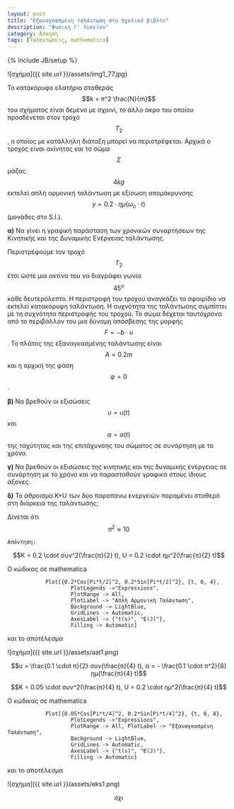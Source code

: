 ```yaml
---
layout: post
title: "Εξαναγκασμένη ταλάντωση στο σχολικό βιβλίο"
description: "Φυσική Γ' Λυκείου"
category: Άσκηση
tags: [Ταλαντώσεις, mathematica]
---
```

{% include JB/setup %}

![σχήμα]({{ site.url }}/assets/img1_77.jpg) 

Το κατακόρυφο ελατήριο σταθεράς $$k = π^2 \frac{N}{m}$$ του σχήματος είναι δεμένο με σχοινί, το άλλο άκρο του οποίου
προσδένεται στον τροχό $$Τ_2$$, ο οποίος με κατάλληλη διάταξη μπορεί να περιστρέφεται. Αρχικά ο τροχός είναι ακίνητος
και το σώμα $$Σ$$ μάζας $$4kg$$ εκτελεί απλή αρμονική ταλάντωση με εξίσωση απομάκρυνσης $$y = 0.2 \cdot ημ(ω_o \cdot t)$$ (μονάδες στο S.I.).

**α)** Να γίνει η γραφική παράσταση των χρονικών συναρτήσεων της Κινητικής και της Δυναμικής Ενέργειας ταλάντωσης. 

Περιστρέφουμε τον τροχό $$Τ_2$$ έτσι ώστε μια ακτίνα του να διαγράφει γωνία $$45^ο$$ κάθε δευτερόλεπτο. Η περιστροφή 
του τροχού αναγκάζει το σφαιρίδιο να εκτελεί κατακόρυφη ταλάντωση. Η συχνότητα της ταλάντωσης συμπίπτει με τη 
συχνότητα περιστροφής του τροχού. Το σώμα δέχεται ταυτόχρονα από το περιβάλλον του μια δύναμη απόσβεσης της μορφής
 $$F = -b \cdot υ$$. Το πλάτος της εξαναγκασμένης ταλάντωσης είναι $$Α = 0.2m$$ και η αρχική της φάση $$φ=0$$.

**β)** Να βρεθούν οι εξισώσεις $$υ=υ(t)$$ και $$α=α(t)$$ της ταχύτητας και της επιτάχυνσης του σώματος σε συνάρτηση με το χρόνο.

**γ)** Να βρεθούν οι εξισώσεις της κινητικής και της δυναμικής ενέργειας σε συνάρτηση με το χρόνο και να παρασταθούν γραφικά στους ίδιους άξονες.

**δ)** Το άθροισμα Κ+U των δύο παραπάνω ενεργειών παραμένει σταθερό στη διάρκεια της ταλάντωσης;

Δίνεται ότι $$π^2 \approx 10$$


`Απάντηση:`

$$Κ = 0.2 \cdot συν^2(\frac{π}{2} t), U = 0.2 \cdot ημ^2(\frac{π}{2} t)$$

Ο κώδικας σε mathematica 

				Plot[{0.2*Cos[Pi*t/2]^2, 0.2*Sin[Pi*t/2]^2}, {t, 0, 4}, 
						PlotLegends ->"Expressions",  
						PlotRange -> All, 
						PlotLabel -> "Απλή Αρμονική Ταλάντωση", 
						Background -> LightBlue, 
						GridLines -> Automatic, 
						AxesLabel -> {"t(s)", "E(J)"}, 
						Filling -> Automatic]


και το αποτέλεσμα

![σχήμα]({{ site.url }}/assets/aat1.png) 


$$υ = \frac{0.1 \cdot π}{2} συν(\frac{π}{4} t), α = - \frac{0.1 \cdot π^2}{8} ημ(\frac{π}{4} t)$$

$$Κ = 0.05 \cdot συν^2(\frac{π}{4} t), U = 0.2 \cdot ημ^2(\frac{π}{4} t)$$

Ο κώδικας σε mathematica

				Plot[{0.05*Cos[Pi*t/4]^2, 0.2*Sin[Pi*t/4]^2}, {t, 0, 8}, 
						PlotLegends ->"Expressions",  
						PlotRange -> All, PlotLabel -> "Εξαναγκασμένη Ταλάντωση", 
						Background -> LightBlue, 
						GridLines -> Automatic, 
						AxesLabel -> {"t(s)", "E(J)"}, 
						Filling -> Automatic]


και το αποτέλεσμα

![σχήμα]({{ site.url }}/assets/eks1.png) 


$$όχι$$




